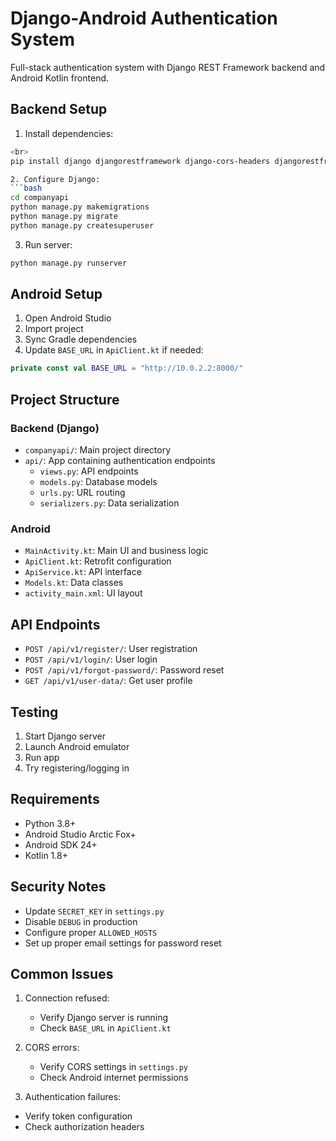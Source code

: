 # Django-Android Authentication System

Full-stack authentication system with Django REST Framework backend and Android Kotlin frontend.

## Backend Setup

1. Install dependencies:
```bash
<br>
pip install django djangorestframework django-cors-headers djangorestframework-simplejwt

2. Configure Django:
```bash
cd companyapi
python manage.py makemigrations
python manage.py migrate
python manage.py createsuperuser
```

3. Run server:
```bash
python manage.py runserver
```

## Android Setup

1. Open Android Studio
2. Import project
3. Sync Gradle dependencies
4. Update `BASE_URL` in `ApiClient.kt` if needed:
```kotlin
private const val BASE_URL = "http://10.0.2.2:8000/"
```

## Project Structure

### Backend (Django)
- `companyapi/`: Main project directory
- `api/`: App containing authentication endpoints
  - `views.py`: API endpoints
  - `models.py`: Database models
  - `urls.py`: URL routing
  - `serializers.py`: Data serialization

### Android
- `MainActivity.kt`: Main UI and business logic
- `ApiClient.kt`: Retrofit configuration
- `ApiService.kt`: API interface
- `Models.kt`: Data classes
- `activity_main.xml`: UI layout

## API Endpoints

- `POST /api/v1/register/`: User registration
- `POST /api/v1/login/`: User login
- `POST /api/v1/forgot-password/`: Password reset
- `GET /api/v1/user-data/`: Get user profile

## Testing

1. Start Django server
2. Launch Android emulator
3. Run app
4. Try registering/logging in

## Requirements

- Python 3.8+
- Android Studio Arctic Fox+
- Android SDK 24+
- Kotlin 1.8+

## Security Notes

- Update `SECRET_KEY` in `settings.py`
- Disable `DEBUG` in production
- Configure proper `ALLOWED_HOSTS`
- Set up proper email settings for password reset

## Common Issues

1. Connection refused:
   - Verify Django server is running
   - Check `BASE_URL` in `ApiClient.kt`

2. CORS errors:
   - Verify CORS settings in `settings.py`
   - Check Android internet permissions

3. Authentication failures:
- Verify token configuration
- Check authorization headers

